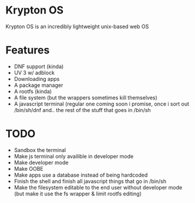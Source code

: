 # Krypton OS 
Krypton OS is an incredibly lightweight unix-based web OS

# Features 
- DNF support (kinda)   
- UV 3 w/ adblock   
- Downloading apps   
- A package manager   
- A rootfs (kinda)   
- A file system (but the wrappers sometimes kill themselves)   
- A javascript terminal (regular one coming soon i promise, once i sort out /bin/sh/dnf and.. the rest of the stuff that goes in /bin/sh   


# TODO
- Sandbox the terminal   
- Make js terminal only availible in developer mode    
- Make developer mode     
- Make OOBE   
- Make apps use a database instead of being hardcoded   
- Finish the shell and finish all javascript things that go in /bin/sh   
- Make the filesystem editable to the end user without developer mode (but make it use the fs wrapper & limit rootfs editing)   
